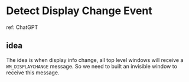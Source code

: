 # Detect Display Change Event

ref: ChatGPT

## idea

The idea is when display info change, all top level windows will receive a `WM_DISPLAYCHANGE` message. So we need to built an invisible window to receive this message.
